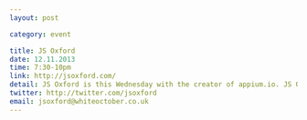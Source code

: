 ```yaml
---
layout: post

category: event

title: JS Oxford
date: 12.11.2013
time: 7:30-10pm
link: http://jsoxford.com/
detail: JS Oxford is this Wednesday with the creator of appium.io. JS Oxford is a monthly event which hosts a collection of short talks and discussions. Each month has a different theme. Please follow @jsoxford to discover more.
twitter: http://twitter.com/jsoxford
email: jsoxford@whiteoctober.co.uk
---
```

